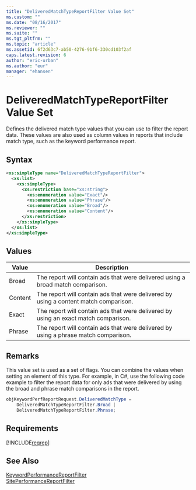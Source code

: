 ```yaml
---
title: "DeliveredMatchTypeReportFilter Value Set"
ms.custom: ""
ms.date: "08/16/2017"
ms.reviewer: ""
ms.suite: ""
ms.tgt_pltfrm: ""
ms.topic: "article"
ms.assetid: 6f2d63c7-ab50-4276-9bf6-330cd103f2af
caps.latest.revision: 6
author: "eric-urban"
ms.author: "eur"
manager: "ehansen"
---
```

# DeliveredMatchTypeReportFilter Value Set
Defines the delivered match type values that you can use to filter the report data. These values are also used as column values in reports that include match type, such as the keyword performance report.

## Syntax

```xml
<xs:simpleType name="DeliveredMatchTypeReportFilter">
  <xs:list>
    <xs:simpleType>
      <xs:restriction base="xs:string">
        <xs:enumeration value="Exact"/>
        <xs:enumeration value="Phrase"/>
        <xs:enumeration value="Broad"/>
        <xs:enumeration value="Content"/>
      </xs:restriction>
    </xs:simpleType>
  </xs:list>
</xs:simpleType>
```

## Values

|Value|Description|
|---------|---------------|
|Broad|The report will contain ads that were delivered using a broad match comparison.|
|Content|The report will contain ads that were delivered by using a content match comparison.|
|Exact|The report will contain ads that were delivered by using an exact match comparison.|
|Phrase|The report will contain ads that were delivered by using a phrase match comparison.|

## Remarks
This value set is used as a set of flags. You can combine the values when setting an element of this type. For example, in C#, use the following code example to filter the report data for only ads that were delivered by using the broad and phrase match comparisons in the report.

```csharp
objKeywordPerfReportRequest.DeliveredMatchType = 
    DeliveredMatchTypeReportFilter.Broad | 
    DeliveredMatchTypeReportFilter.Phrase;
```

## Requirements
[!INCLUDE[reqrep](../reporting-api/includes/reqrep.md)]
## See Also
[KeywordPerformanceReportFilter](../reporting-api/keywordperformancereportfilter-data-object.md)  
[SitePerformanceReportFilter](../Topic/SitePerformanceReportFilter%20Data%20Object.md)  

